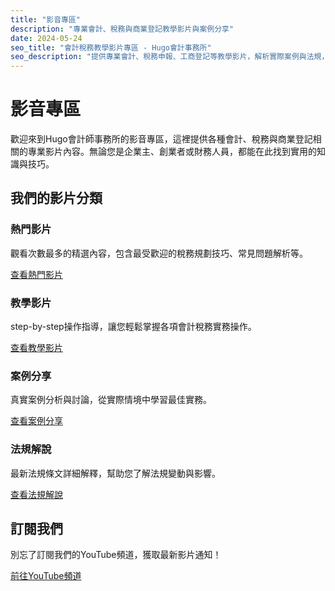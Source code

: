 ```yaml
---
title: "影音專區"
description: "專業會計、稅務與商業登記教學影片與案例分享"
date: 2024-05-24
seo_title: "會計稅務教學影片專區 - Hugo會計事務所"
seo_description: "提供專業會計、稅務申報、工商登記等教學影片，解析實際案例與法規，讓您輕鬆掌握財務知識。立即觀看 https://hugo-accounting.com/videos/"
---
```


# 影音專區

歡迎來到Hugo會計師事務所的影音專區，這裡提供各種會計、稅務與商業登記相關的專業影片內容。無論您是企業主、創業者或財務人員，都能在此找到實用的知識與技巧。

## 我們的影片分類

### 熱門影片

觀看次數最多的精選內容，包含最受歡迎的稅務規劃技巧、常見問題解析等。

[查看熱門影片](/videos/popular/)

### 教學影片

step-by-step操作指導，讓您輕鬆掌握各項會計稅務實務操作。

[查看教學影片](/videos/tutorials/)

### 案例分享

真實案例分析與討論，從實際情境中學習最佳實務。

[查看案例分享](/videos/case-studies/)

### 法規解說

最新法規條文詳細解釋，幫助您了解法規變動與影響。

[查看法規解說](/videos/legal-explanation/)

## 訂閱我們

別忘了訂閱我們的YouTube頻道，獲取最新影片通知！

[前往YouTube頻道](https://youtube.com/c/hugo-accounting)
